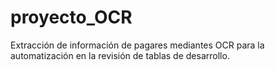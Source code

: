 # proyecto_OCR
Extracción de información de pagares mediantes OCR para la automatización en la revisión de tablas de desarrollo.

